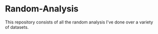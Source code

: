 # Random-Analysis
This repository consists of all the random analysis I've done over a variety of datasets.
